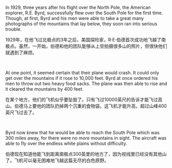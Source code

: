 In 1929, three years after his flight over the North Pole, the American explorer, R.E. Byrd, successfully flew over the South Pole for the first time. Though, at first, Byrd and his men were able to take a great many photographs of the mountains that lay below, they soon ran into serious trouble.

1929年，在他飞过北极点的3年之后，美国探险家，R·E·伯德首次成功地飞越了南极点。虽然，一开始，伯德和他的团队能够从上空拍摄很多山的照片，但很快他们就遇到了麻烦。

    



At one point, it seemed certain that their plane would crash. It could only get over the mountains if it rose to 10,000 feet. Byrd at once ordered his men to throw out two heavy food sacks. The plane was then able to rise and it cleared the mountains by 400 feet.

在某个地方，他们的飞机似乎要坠毁了。只有飞过10000英尺的告诉才能飞过高山。伯德马上要他的团队扔掉两个沉重的食物袋。这飞机才能升高，超过山峰400英尺飞过去了。

    



Byrd now knew that he would be able to reach the South Pole which was 300 miles away, for there were no more mountains in sight. The aircraft was able to fly over the endless white plains without difficulty.

伯德现在知道他能飞到距离南极点300英里的地方了，因为视线里已经没有其他山了。飞机可以毫无困难地飞越这篇无尽的白色原野。
